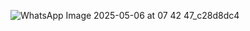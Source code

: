 ![WhatsApp Image 2025-05-06 at 07 42 47_c28d8dc4](https://github.com/user-attachments/assets/ffe29511-500f-4bda-8bcf-b56325db7232)
